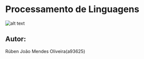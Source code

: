# Processamento de Linguagens

![alt text](/img62078926.jpeg)

## Autor:
Rúben João Mendes Oliveira(a93625)

